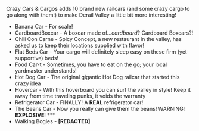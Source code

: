 Crazy Cars & Cargos adds 10 brand new railcars (and some crazy cargo to go along with them!) to make Derail Valley a little bit more interesting!  
  
-   Banana Car - For scale!
-   CardboardBoxcar - A boxcar made of..._cardboard_? Cardboard Boxcars?!
-   Chili Con Carne - Spicy Concept, a new restaurant in the valley, has asked us to keep their locations supplied with flavor!
-   Flat Beds Car - Your cargo will definitely sleep easy on these firm (yet supportive) beds!
-   Food Car-t - Sometimes, you have to eat on the go; your local yardmaster understands!
-   Hot Dog Car - The original gigantic Hot Dog railcar that started this crazy idea
-   Hovercar - With this hoverboard you can surf the valley in style! Keep it away from time traveling punks, it voids the warranty
-   Refrigerator Car - FINALLY! A  **REAL** refrigerator car!
-   The Beans Car - Now you really can give them the beans! WARNING!  **EXPLOSIVE**! ***
-   Walking Bogies -﻿  **[REDACTED]**